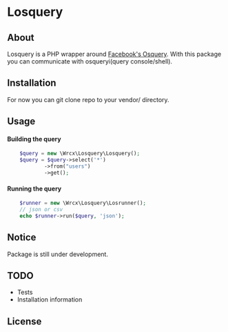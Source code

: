 # Losquery

## About
Losquery is a PHP wrapper around [Facebook's Osquery](http://osquery.io).
With this package you can communicate with osqueryi(query console/shell).

## Installation
For now you can git clone repo to your vendor/ directory.

## Usage
#### Building the query
```php
    $query = new \Wrcx\Losquery\Losquery();
    $query = $query->select('*')
            ->from("users")
            ->get();
```
#### Running the query
```php
    $runner = new \Wrcx\Losquery\Losrunner();
    // json or csv
    echo $runner->run($query, 'json');
```

## Notice
Package is still under development.

## TODO
- Tests
- Installation information

## License
